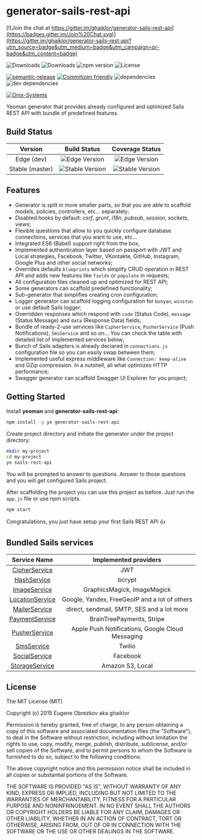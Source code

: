# generator-sails-rest-api

[![Join the chat at https://gitter.im/ghaiklor/generator-sails-rest-api](https://badges.gitter.im/Join%20Chat.svg)](https://gitter.im/ghaiklor/generator-sails-rest-api?utm_source=badge&utm_medium=badge&utm_campaign=pr-badge&utm_content=badge)

![Downloads](https://img.shields.io/npm/dm/generator-sails-rest-api.svg)
![Downloads](https://img.shields.io/npm/dt/generator-sails-rest-api.svg)
![npm version](https://img.shields.io/npm/v/generator-sails-rest-api.svg)
![License](https://img.shields.io/npm/l/generator-sails-rest-api.svg)

[![semantic-release](https://img.shields.io/badge/%20%20%F0%9F%93%A6%F0%9F%9A%80-semantic--release-e10079.svg)](https://github.com/semantic-release/semantic-release)
[![Commitizen friendly](https://img.shields.io/badge/commitizen-friendly-brightgreen.svg)](http://commitizen.github.io/cz-cli/)
![dependencies](https://img.shields.io/david/ghaiklor/generator-sails-rest-api.svg)
![dev dependencies](https://img.shields.io/david/dev/ghaiklor/generator-sails-rest-api.svg)

[![Onix-Systems](https://cloud.githubusercontent.com/assets/3625244/9819276/b40b6338-58b5-11e5-8800-c42f3ebe1242.png)](http://us.onix-systems.com/)

Yeoman generator that provides already configured and optimized Sails REST API with bundle of predefined features.

## Build Status

| Version         | Build Status                                                                                  | Coverage Status                                                                                  |
|:---------------:|:---------------------------------------------------------------------------------------------:|:------------------------------------------------------------------------------------------------:|
| Edge (dev)      | ![Edge Version](https://img.shields.io/travis/ghaiklor/generator-sails-rest-api/dev.svg)      | ![Edge Version](https://img.shields.io/coveralls/ghaiklor/generator-sails-rest-api/dev.svg)      |
| Stable (master) | ![Stable Version](https://img.shields.io/travis/ghaiklor/generator-sails-rest-api/master.svg) | ![Stable Version](https://img.shields.io/coveralls/ghaiklor/generator-sails-rest-api/master.svg) |

## Features

- Generator is split in more smaller parts, so that you are able to scaffold models, policies, controllers, etc... separately;
- Disabled hooks by default: *csrf*, *grunt*, *i18n*, *pubsub*, *session*, *sockets*, *views*;
- Flexible questions that allow to you quickly configure database connections, services that you want to use, etc...
- Integrated ES6 (Babel) support right from the box;
- Implemented authentication layer based on passport with JWT and Local strategies, Facebook, Twitter, VKontakte, GitHub, Instagram, Google Plus and other social networks;
- Overrides defaults `blueprints` which simplify CRUD operation in REST API and adds new features like `fields` or `populate` in requests;
- All configuration files cleaned up and optimized for REST API;
- Some generators can scaffold predefined functionality;
- Sub-generator that simplifies creating cron configuration;
- Logger generator can scaffold logging configuration for `bunyan`, `winston` or use default Sails logger;
- Overridden responses which respond with `code` (Status Code), `message` (Status Message) and `data` (Response Data) fields;
- Bundle of ready-2-use services like `CipherService`, `PusherService` (Push Notifications), `SmsService` and so on... You can check the table with detailed list of implemented services below;
- Bunch of Sails adapters is already declared in `connections.js` configuration file so you can easily swap between them;
- Implemented useful express middleware like `Connection: keep-alive` and GZip compression. In a nutshell, all what optimizes HTTP performance;
- Swagger generator can scaffold Swagger UI Explorer for you project;

## Getting Started

Install **yeoman** and **generator-sails-rest-api**:

```bash
npm install -g yo generator-sails-rest-api
```

Create project directory and initiate the generator under the project directory:

```bash
mkdir my-project
cd my-project
yo sails-rest-api
```

You will be prompted to answer to questions. Answer to those questions and you will get configured Sails project.

After scaffolding the project you can use this project as before. Just run the `app.js` file or use npm scripts.

```bash
npm start
```

Congratulations, you just have setup your first Sails REST API :+1:

## Bundled Sails services

| Service Name                                                          | Implemented providers                            |
|:---------------------------------------------------------------------:|:------------------------------------------------:|
| [CipherService](https://github.com/ghaiklor/sails-service-cipher)     | JWT                                              |
| [HashService](https://github.com/ghaiklor/sails-service-hash)         | bcrypt                                           |
| [ImageService](https://github.com/ghaiklor/sails-service-image)       | GraphicsMagick, ImageMagick                      |
| [LocationService](https://github.com/ghaiklor/sails-service-location) | Google, Yandex, FreeGeoIP and a lot of others    |
| [MailerService](https://github.com/ghaiklor/sails-service-mailer)     | direct, sendmail, SMTP, SES and a lot more       |
| [PaymentService](https://github.com/ghaiklor/sails-service-payment)   | BrainTreePayments, Stripe                        |
| [PusherService](https://github.com/ghaiklor/sails-service-pusher)     | Apple Push Notifications, Google Cloud Messaging |
| [SmsService](https://github.com/ghaiklor/sails-service-sms)           | Twilio                                           |
| [SocialService](https://github.com/ghaiklor/sails-service-social)     | Facebook                                         |
| [StorageService](https://github.com/ghaiklor/sails-service-storage)   | Amazon S3, Local                                 |

## License

The MIT License (MIT)

Copyright (c) 2015 Eugene Obrezkov aka ghaiklor

Permission is hereby granted, free of charge, to any person obtaining a copy
of this software and associated documentation files (the "Software"), to deal
in the Software without restriction, including without limitation the rights
to use, copy, modify, merge, publish, distribute, sublicense, and/or sell
copies of the Software, and to permit persons to whom the Software is
furnished to do so, subject to the following conditions:

The above copyright notice and this permission notice shall be included in all
copies or substantial portions of the Software.

THE SOFTWARE IS PROVIDED "AS IS", WITHOUT WARRANTY OF ANY KIND, EXPRESS OR
IMPLIED, INCLUDING BUT NOT LIMITED TO THE WARRANTIES OF MERCHANTABILITY,
FITNESS FOR A PARTICULAR PURPOSE AND NONINFRINGEMENT. IN NO EVENT SHALL THE
AUTHORS OR COPYRIGHT HOLDERS BE LIABLE FOR ANY CLAIM, DAMAGES OR OTHER
LIABILITY, WHETHER IN AN ACTION OF CONTRACT, TORT OR OTHERWISE, ARISING FROM,
OUT OF OR IN CONNECTION WITH THE SOFTWARE OR THE USE OR OTHER DEALINGS IN THE
SOFTWARE.
